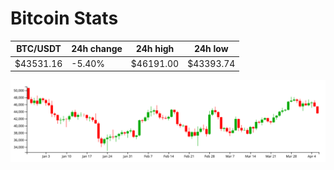 # Bitcoin Stats

BTC/USDT|24h change|24h high|24h low|
|---|---|---|---|
|$43531.16|-5.40%|$46191.00|$43393.74|

<img src="./chart.svg">
